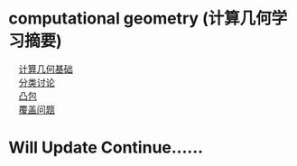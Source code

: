 # computational geometry (计算几何学习摘要)

<font size = 3>&nbsp;&nbsp;&nbsp;&nbsp;[计算几何基础](https://github.com/zexiangzhang/algorithmAndDataStructure/tree/master/algorithm/computational_geometry/base/)<br/></font>
<font size = 3>&nbsp;&nbsp;&nbsp;&nbsp;[分类讨论](https://github.com/zexiangzhang/algorithmAndDataStructure/tree/master/algorithm/computational_geometry/application/*.py)<br/></font>
<font size = 3>&nbsp;&nbsp;&nbsp;&nbsp;[凸包](https://github.com/zexiangzhang/algorithmAndDataStructure/tree/master/algorithm/computational_geometry/application/*.py)<br/></font>
<font size = 3>&nbsp;&nbsp;&nbsp;&nbsp;[覆盖问题](https://github.com/zexiangzhang/algorithmAndDataStructure/tree/master/algorithm/computational_geometry/application/*.py)<br/></font>

# Will Update Continue......
